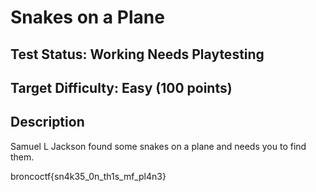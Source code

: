 # Snakes on a Plane

## Test Status: Working Needs Playtesting

## Target Difficulty: Easy (100 points)

## Description

Samuel L Jackson found some snakes on a plane and needs you to find them.

broncoctf{sn4k35_0n_th1s_mf_pl4n3}